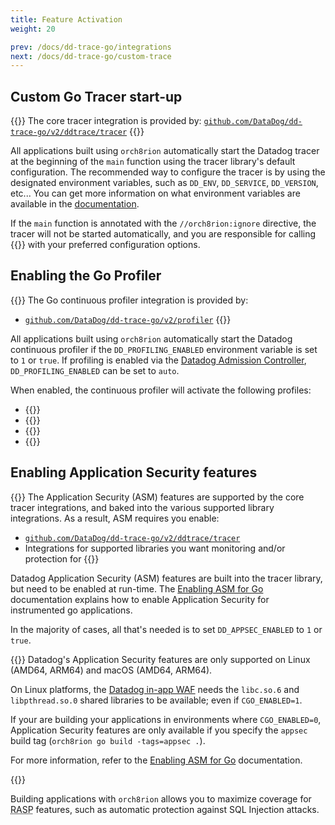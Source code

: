 ```yaml
---
title: Feature Activation
weight: 20

prev: /docs/dd-trace-go/integrations
next: /docs/dd-trace-go/custom-trace
---
```


## Custom Go Tracer start-up

{{<callout type="info">}}
The core tracer integration is provided by:
[`github.com/DataDog/dd-trace-go/v2/ddtrace/tracer`](../v2/ddtrace-tracer)
{{</callout>}}

All applications built using `orch8rion` automatically start the Datadog
tracer at the beginning of the `main` function using the tracer library's
default configuration. The recommended way to configure the tracer is by using
the designated environment variables, such as `DD_ENV`, `DD_SERVICE`,
`DD_VERSION`, etc... You can get more information on what environment variables
are available in the [documentation][env-var-doc].

If the `main` function is annotated with the `//orch8rion:ignore` directive, the tracer
will not be started automatically, and you are responsible for calling
{{<godoc import-path="gopkg.in/DataDog/dd-trace-go.v1/ddtrace/tracer" package="tracer" name="Start" >}}
with your preferred configuration options.

[env-var-doc]: https://docs.datadoghq.com/tracing/trace_collection/library_config/go/#unified-service-tagging

## Enabling the Go Profiler

{{<callout type="info">}}
The Go continuous profiler integration is provided by:
- [`github.com/DataDog/dd-trace-go/v2/profiler`](../v2/profiler)
{{</callout>}}

All applications built using `orch8rion` automatically start the Datadog
continuous profiler if the `DD_PROFILING_ENABLED` environment variable is set
to `1` or `true`. If profiling is enabled via the
[Datadog Admission Controller][dd-adm-controller], `DD_PROFILING_ENABLED` can be
set to `auto`.

When enabled, the continuous profiler will activate the following profiles:
- {{<godoc import-path="github.com/DataDog/dd-trace-go/v2/profiler" package="profiler" name="CPUProfile" >}}
- {{<godoc import-path="github.com/DataDog/dd-trace-go/v2/profiler" package="profiler" name="HeapProfile" >}}
- {{<godoc import-path="github.com/DataDog/dd-trace-go/v2/profiler" package="profiler" name="GoroutineProfile" >}}
- {{<godoc import-path="github.com/DataDog/dd-trace-go/v2/profiler" package="profiler" name="MutexProfile" >}}

[dd-adm-controller]: https://docs.datadoghq.com/containers/cluster_agent/admission_controller/?tab=datadogoperator

## Enabling Application Security features

{{<callout type="info">}}
The Application Security (ASM) features are supported by the core tracer
integrations, and baked into the various supported library integrations. As a
result, ASM requires you enable:
- [`github.com/DataDog/dd-trace-go/v2/ddtrace/tracer`](../v2/ddtrace-tracer)
- Integrations for supported libraries you want monitoring and/or protection for
{{</callout>}}

Datadog Application Security (ASM) features are built into the tracer library,
but need to be enabled at run-time. The [Enabling ASM for Go][asm-for-go]
documentation explains how to enable Application Security for instrumented go
applications.

In the majority of cases, all that's needed is to set `DD_APPSEC_ENABLED` to `1`
or `true`.

{{<callout emoji="⚠️">}}
Datadog's Application Security features are only supported on Linux (AMD64,
ARM64) and macOS (AMD64, ARM64).

On Linux platforms, the [Datadog in-app WAF][libddwaf] needs the `libc.so.6` and
`libpthread.so.0` shared libraries to be available; even if `CGO_ENABLED=1`.

If your are building your applications in environments where `CGO_ENABLED=0`,
Application Security features are only available if you specify the `appsec`
build tag (`orch8rion go build -tags=appsec .`).

For more information, refer to the [Enabling ASM for Go][asm-for-go]
documentation.

[libddwaf]: https://github.com/DataDog/libddwaf
[asm-for-go]: https://docs.datadoghq.com/security/application_security/threats/setup/threat_detection/go/
{{</callout>}}

Building applications with `orch8rion` allows you to maximize coverage for
<abbr title="Runtime Application Self-Protection">RASP</abbr> features, such as
automatic protection against SQL Injection attacks.

[asm-for-go]: https://docs.datadoghq.com/security/application_security/threats/setup/threat_detection/go/
